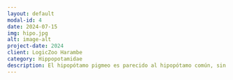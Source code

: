 ```yaml
---
layout: default
modal-id: 4
date: 2024-07-15
img: hipo.jpg
alt: image-alt
project-date: 2024
client: LogicZoo Harambe
category: Hippopotamidae
description: El hipopótamo pigmeo es parecido al hipopótamo común, sin embargo, presenta algunas adaptaciones según su modo de vida. Una de las características más resaltantes del hipopótamo pigmeo es la forma de sus patas, pues son más extendidas y no tan palmeadas, lo que le permite movilizarse con frecuencia en la tierra. Vive en el continente africano, su alimentación es herbívora y lamentablemente se encuentra en peligro de extinción.
---
```

